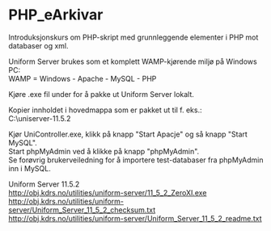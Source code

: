 # PHP_eArkivar
Introduksjonskurs om PHP-skript med grunnleggende elementer i PHP mot databaser og xml.

Uniform Server brukes som et komplett WAMP-kjørende miljø på Windows PC: <br>
WAMP = Windows - Apache - MySQL - PHP

Kjøre .exe fil under for å pakke ut Uniform Server lokalt.

Kopier innholdet i hovedmappa som er pakket ut til f. eks.: <br>
C:\uniserver-11.5.2

Kjør UniController.exe, klikk på knapp "Start Apacje" og så knapp "Start MySQL". <br>
Start phpMyAdmin ved å klikke på knapp "phpMyAdmin". <br>
Se forøvrig brukerveiledning for å importere test-databaser fra phpMyAdmin inn i MySQL. <br>

Uniform Server 11.5.2 <br>
http://obj.kdrs.no/utilities/uniform-server/11_5_2_ZeroXI.exe <br>
http://obj.kdrs.no/utilities/uniform-server/Uniform_Server_11_5_2_checksum.txt <br>
http://obj.kdrs.no/utilities/uniform-server/Uniform_Server_11_5_2_readme.txt <br>
